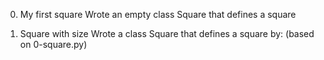 0. My first square
Wrote an empty class Square that defines a square

1. Square with size
Wrote a class Square that defines a square by: (based on 0-square.py)
